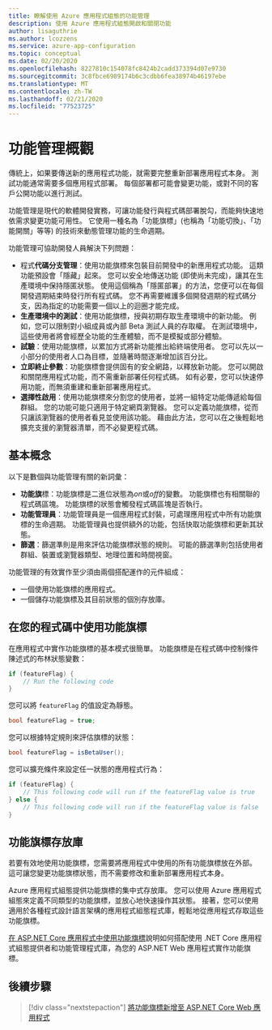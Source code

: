 ```yaml
---
title: 瞭解使用 Azure 應用程式組態的功能管理
description: 使用 Azure 應用程式組態開啟和關閉功能
author: lisaguthrie
ms.author: lcozzens
ms.service: azure-app-configuration
ms.topic: conceptual
ms.date: 02/20/2020
ms.openlocfilehash: 8227810c154078fc8424b2cadd373394d07e9730
ms.sourcegitcommit: 3c8fbce6989174b6c3cdbb6fea38974b46197ebe
ms.translationtype: MT
ms.contentlocale: zh-TW
ms.lasthandoff: 02/21/2020
ms.locfileid: "77523725"
---
```

# <a name="feature-management-overview"></a>功能管理概觀

傳統上，如果要傳送新的應用程式功能，就需要完整重新部署應用程式本身。 測試功能通常需要多個應用程式部署。  每個部署都可能會變更功能，或對不同的客戶公開功能以進行測試。  

功能管理是現代的軟體開發實務，可讓功能發行與程式碼部署脫勾，而能夠快速地依需求變更功能可用性。 它使用一種名為「功能旗標」(也稱為「功能切換」、「功能開關」等等) 的技術來動態管理功能的生命週期。

功能管理可協助開發人員解決下列問題：

* 程式**代碼分支管理**：使用功能旗標來包裝目前開發中的新應用程式功能。 這類功能預設會「隱藏」起來。 您可以安全地傳送功能 (即使尚未完成)，讓其在生產環境中保持隱匿狀態。 使用這個稱為「隱匿部署」的方法，您便可以在每個開發週期結束時發行所有程式碼。 您不再需要維護多個開發週期的程式碼分支，因為指定的功能需要一個以上的迴圈才能完成。
* **生產環境中的測試**：使用功能旗標，授與初期存取生產環境中的新功能。 例如，您可以限制對小組成員或內部 Beta 測試人員的存取權。 在測試環境中，這些使用者將會經歷全功能的生產體驗，而不是模擬或部分體驗。
* **試驗**：使用功能旗標，以累加方式將新功能推出給終端使用者。 您可以先以一小部分的使用者人口為目標，並隨著時間逐漸增加該百分比。
* **立即終止參數**：功能旗標會提供固有的安全網路，以釋放新功能。 您可以開啟和關閉應用程式功能，而不需重新部署任何程式碼。 如有必要，您可以快速停用功能，而無須重建和重新部署應用程式。
* **選擇性啟用**：使用功能旗標來分割您的使用者，並將一組特定功能傳遞給每個群組。 您的功能可能只適用于特定網頁瀏覽器。 您可以定義功能旗標，從而只讓該瀏覽器的使用者看見並使用該功能。 藉由此方法，您可以在之後輕鬆地擴充支援的瀏覽器清單，而不必變更程式碼。

## <a name="basic-concepts"></a>基本概念

以下是數個與功能管理有關的新詞彙：

* **功能旗**標：功能旗標是二進位狀態為*on*或*off*的變數。 功能旗標也有相關聯的程式碼區塊。 功能旗標的狀態會觸發程式碼區塊是否執行。
* **功能管理員**：功能管理員是一個應用程式封裝，可處理應用程式中所有功能旗標的生命週期。 功能管理員也提供額外的功能，包括快取功能旗標和更新其狀態。
* **篩選**：篩選準則是用來評估功能旗標狀態的規則。 可能的篩選準則包括使用者群組、裝置或瀏覽器類型、地理位置和時間視窗。

功能管理的有效實作至少須由兩個搭配運作的元件組成：

* 一個使用功能旗標的應用程式。
* 一個儲存功能旗標及其目前狀態的個別存放庫。

## <a name="using-feature-flags-in-your-code"></a>在您的程式碼中使用功能旗標

在應用程式中實作功能旗標的基本模式很簡單。 功能旗標是在程式碼中控制條件陳述式的布林狀態變數：

```csharp
if (featureFlag) {
    // Run the following code
}
```

您可以將 `featureFlag` 的值設定為靜態。

```csharp
bool featureFlag = true;
```

您可以根據特定規則來評估旗標的狀態：

```csharp
bool featureFlag = isBetaUser();
```

您可以擴充條件來設定任一狀態的應用程式行為：

```csharp
if (featureFlag) {
    // This following code will run if the featureFlag value is true
} else {
    // This following code will run if the featureFlag value is false
}
```

## <a name="feature-flag-repository"></a>功能旗標存放庫

若要有效地使用功能旗標，您需要將應用程式中使用的所有功能旗標放在外部。 這可讓您變更功能旗標狀態，而不需要修改和重新部署應用程式本身。

Azure 應用程式組態提供功能旗標的集中式存放庫。 您可以使用 Azure 應用程式組態來定義不同類型的功能旗標，並放心地快速操作其狀態。 接著，您可以使用適用於各種程式設計語言架構的應用程式組態程式庫，輕鬆地從應用程式存取這些功能旗標。

[在 ASP.NET Core 應用程式中使用功能旗標](./use-feature-flags-dotnet-core.md)說明如何搭配使用 .NET Core 應用程式組態提供者和功能管理程式庫，為您的 ASP.NET Web 應用程式實作功能旗標。

## <a name="next-steps"></a>後續步驟

> [!div class="nextstepaction"]
> [將功能旗標新增至 ASP.NET Core Web 應用程式](./quickstart-feature-flag-aspnet-core.md)  
